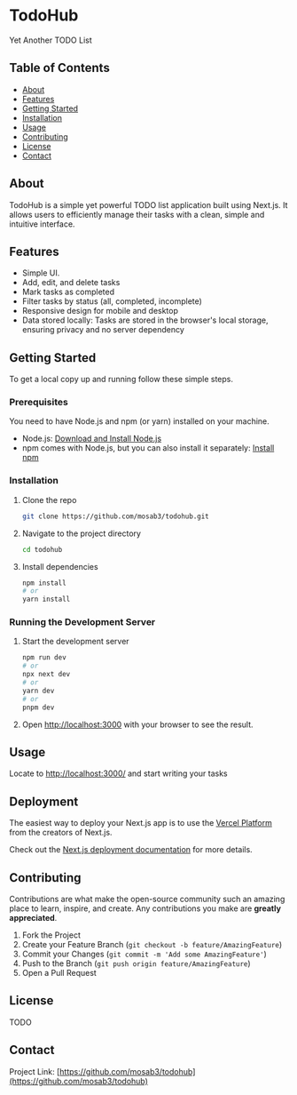 # TodoHub

Yet Another TODO List

## Table of Contents

- [About](#about)
- [Features](#features)
- [Getting Started](#getting-started)
- [Installation](#installation)
- [Usage](#usage)
- [Contributing](#contributing)
- [License](#license)
- [Contact](#contact)

## About

TodoHub is a simple yet powerful TODO list application built using Next.js. It allows users to efficiently manage their tasks with a clean, simple and intuitive interface.

## Features

- Simple UI.
- Add, edit, and delete tasks
- Mark tasks as completed
- Filter tasks by status (all, completed, incomplete)
- Responsive design for mobile and desktop
- Data stored locally: Tasks are stored in the browser's local storage, ensuring privacy and no server dependency

## Getting Started

To get a local copy up and running follow these simple steps.

### Prerequisites

You need to have Node.js and npm (or yarn) installed on your machine.

- Node.js: [Download and Install Node.js](https://nodejs.org/)
- npm comes with Node.js, but you can also install it separately: [Install npm](https://www.npmjs.com/get-npm)

### Installation

1. Clone the repo
   ```sh
   git clone https://github.com/mosab3/todohub.git
   ```

2. Navigate to the project directory
   ```sh
   cd todohub
   ```

3. Install dependencies
   ```sh
   npm install
   # or
   yarn install
   ```

### Running the Development Server

1. Start the development server
   ```sh
   npm run dev
   # or
   npx next dev
   # or
   yarn dev
   # or
   pnpm dev
   ```
2. Open [http://localhost:3000](http://localhost:3000) with your browser to see the result.

## Usage

Locate to [http://localhost:3000/](http://localhost:3000/) and start writing your tasks

## Deployment

The easiest way to deploy your Next.js app is to use the [Vercel Platform](https://vercel.com) from the creators of Next.js.

Check out the [Next.js deployment documentation](https://nextjs.org/docs/deployment) for more details.

## Contributing

Contributions are what make the open-source community such an amazing place to learn, inspire, and create. Any contributions you make are **greatly appreciated**.

1. Fork the Project
2. Create your Feature Branch (`git checkout -b feature/AmazingFeature`)
3. Commit your Changes (`git commit -m 'Add some AmazingFeature'`)
4. Push to the Branch (`git push origin feature/AmazingFeature`)
5. Open a Pull Request

## License

TODO

## Contact

Project Link: [https://github.com/mosab3/todohub](https://github.com/mosab3/todohub)

